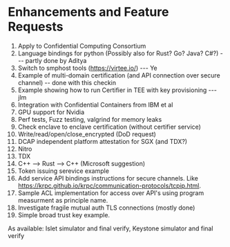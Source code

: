 # Enhancements and Feature Requests

 1. Apply to Confidential Computing Consortium
 2. Language bindings for python (Possibly also for Rust? Go? Java? C#?)  --- partly done by Aditya
 3. Switch to smphost tools (https://virtee.io/) --- Ye
 4. Example of multi-domain certification (and API connection over secure channel)  -- done with this checkin
 5. Example showing how to run Certifier in TEE with key provisioning --- jlm
 6. Integration with Confidential Containers from IBM et al
 7. GPU support for Nvidia
 8. Perf tests, Fuzz testing, valgrind for memory leaks
 9. Check enclave to enclave certification (without certifier service)
10. Write/read/open/close_encrypted (DoD request)
11. DCAP independent platform attestation for SGX (and TDX?)
12. Nitro
13. TDX
14. C++ --> Rust --> C++ (Microsoft suggestion)
15. Token issuing serevice example
16. Add service API bindings instructions for secure channels. Like https://krpc.github.io/krpc/communication-protocols/tcpip.html.
17. Sample ACL implementation for access over API's using program measurment as principle name.
18. Investigate fragile mutual auth TLS connections (mostly done)
19. Simple broad trust key example.

As available:  Islet simulator and final verify, Keystone simulator and final verify
